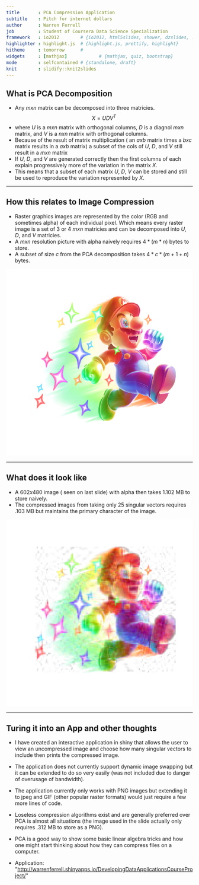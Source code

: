 ```yaml
---
title       : PCA Compression Application
subtitle    : Pitch for internet dollars 
author      : Warren Ferrell
job         : Student of Coursera Data Science Specialization
framework   : io2012        # {io2012, html5slides, shower, dzslides, ...}
highlighter : highlight.js  # {highlight.js, prettify, highlight}
hitheme     : tomorrow      # 
widgets     : [mathjax]            # {mathjax, quiz, bootstrap}
mode        : selfcontained # {standalone, draft}
knit        : slidify::knit2slides
---
```



## What is PCA Decomposition

- Any $m x n$ matrix can be decomposed into three matricies.
$$ X = UDV^T $$
- where $U$ is a $m x n$ matrix with orthogonal columns, $D$ is a diagnol $m x n$ matrix, and $V$ is a $n x n$ matrix with orthogonal columns.
- Because of the result of matrix multiplication ( an $a x b$ matrix times a $b x c$ matrix results in a $a x b$ matrix) a subset of the cols of $U$, $D$, and $V$  still result in a $m x n$ matrix 
- If $U$, $D$, and $V$ are generated correctly then the first columns of each explain progressively more of the variation in the matrix $X$.
- This means that a subset of each matrix $U$, $D$, $V$ can be stored and still be used to reproduce the variation represented by $X$.

---

## How this relates to Image Compression

- Raster graphics images are represented by the color (RGB and sometimes alpha) of each individual pixel. Which means every raster image is a set of 3 or 4 $m x n$ matricies and can be decomposed into $U$, $D$, and $V$ matricies.
- A $m x n$ resolution picture with alpha naively requires $4 * (m * n)$ bytes to store.
- A subset of size $c$ from the PCA decomposition takes $4 * c * (m + 1 + n)$ bytes.

![plot of chunk picture](assets/fig/picture-1.png)

--- 


## What does it look like
- A $602 x 480$ image ( seen on last slide) with alpha then takes 1.102 MB to store naively.
- The compressed images from taking only 25 singular vectors requires
.103 MB but maintains the primary character of the image.

![plot of chunk compressed](assets/fig/compressed-1.png)


---
## Turing it into an App and other thoughts

- I have created an interactive application in shiny that allows the user 
to view an uncompressed image and choose how many singular vectors to include 
then prints the compressed image.

- The application does not currently support dynamic image swapping but it can be
extended to do so very easily (was not included due to danger of overusage of bandwidth).

- The application currently only works with PNG images but extending it to jpeg and 
GIF (other popular raster formats) would just require a few more lines of code.

- Loseless compression algorithms exist and are generally preferred over PCA is almost all situations 
(the image used in the slide actually only requires .312 MB to store as a PNG).

- PCA is a good way to show some basic linear algebra tricks and how one might start
thinking about how they can compress files on a computer.

- Application: "http://warrenferrell.shinyapps.io/DevelopingDataApplicationsCourseProject/"

